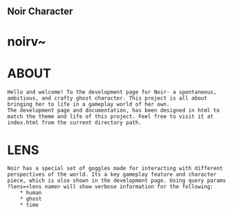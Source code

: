 ## Noir Character
# noirv~

# ABOUT
	Hello and welcome! To the development page for Noir- a spontaneous, ambitious, and crafty ghost character. This project is all about bringing her to life in a gameplay world of her own. 
	The development page and documentation, has been designed in html to match the theme and life of this project. Feel free to visit it at index.html from the current directory path.

# LENS
	Noir has a special set of goggles made for interacting with different perspectives of the world. Its a key gameplay feature and character piece, which is also shown in the development page. Using query params ?lens=<lens name> will show verbose information for the following:
		* human
		* ghost
		* time
